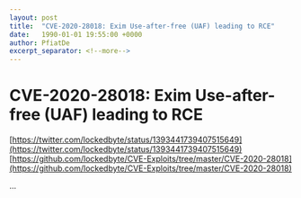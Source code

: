 ```yaml
---
layout: post
title:  "CVE-2020-28018: Exim Use-after-free (UAF) leading to RCE"
date:   1990-01-01 19:55:00 +0000
author: PfiatDe
excerpt_separator: <!--more-->
---
```


# CVE-2020-28018: Exim Use-after-free (UAF) leading to RCE
[https://twitter.com/lockedbyte/status/1393441739407515649](https://twitter.com/lockedbyte/status/1393441739407515649)
[https://github.com/lockedbyte/CVE-Exploits/tree/master/CVE-2020-28018](https://github.com/lockedbyte/CVE-Exploits/tree/master/CVE-2020-28018)

...
<!--more-->
